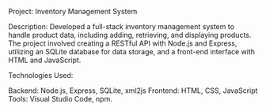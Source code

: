 Project: Inventory Management System

Description: Developed a full-stack inventory management system to handle product data, including adding, retrieving, and displaying products. The project involved creating a RESTful API with Node.js and Express, utilizing an SQLite database for data storage, and a front-end interface with HTML and JavaScript.

Technologies Used:

Backend: Node.js, Express, SQLite, xml2js
Frontend: HTML, CSS, JavaScript
Tools: Visual Studio Code, npm.  
